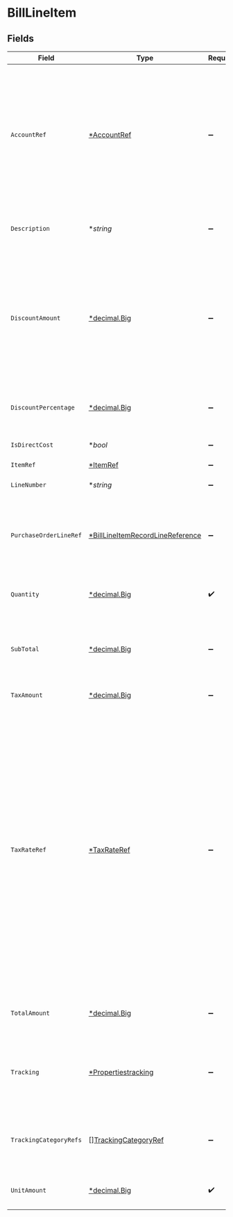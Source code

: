 # BillLineItem


## Fields

| Field                                                                                                                                                                                                                                                                                               | Type                                                                                                                                                                                                                                                                                                | Required                                                                                                                                                                                                                                                                                            | Description                                                                                                                                                                                                                                                                                         |
| --------------------------------------------------------------------------------------------------------------------------------------------------------------------------------------------------------------------------------------------------------------------------------------------------- | --------------------------------------------------------------------------------------------------------------------------------------------------------------------------------------------------------------------------------------------------------------------------------------------------- | --------------------------------------------------------------------------------------------------------------------------------------------------------------------------------------------------------------------------------------------------------------------------------------------------- | --------------------------------------------------------------------------------------------------------------------------------------------------------------------------------------------------------------------------------------------------------------------------------------------------- |
| `AccountRef`                                                                                                                                                                                                                                                                                        | [*AccountRef](../../models/shared/accountref.md)                                                                                                                                                                                                                                                    | :heavy_minus_sign:                                                                                                                                                                                                                                                                                  | Data types that reference an account, for example bill and invoice line items, use an accountRef that includes the ID and name of the linked account.                                                                                                                                               |
| `Description`                                                                                                                                                                                                                                                                                       | **string*                                                                                                                                                                                                                                                                                           | :heavy_minus_sign:                                                                                                                                                                                                                                                                                  | Friendly name of the goods or services received.                                                                                                                                                                                                                                                    |
| `DiscountAmount`                                                                                                                                                                                                                                                                                    | [*decimal.Big](https://pkg.go.dev/github.com/ericlagergren/decimal#Big)                                                                                                                                                                                                                             | :heavy_minus_sign:                                                                                                                                                                                                                                                                                  | Numerical value of any discounts applied.<br/><br/>Do not use to apply discounts in Oracle NetSuite—see Oracle NetSuite integration reference.                                                                                                                                                      |
| `DiscountPercentage`                                                                                                                                                                                                                                                                                | [*decimal.Big](https://pkg.go.dev/github.com/ericlagergren/decimal#Big)                                                                                                                                                                                                                             | :heavy_minus_sign:                                                                                                                                                                                                                                                                                  | Percentage rate of any discount applied to the bill.                                                                                                                                                                                                                                                |
| `IsDirectCost`                                                                                                                                                                                                                                                                                      | **bool*                                                                                                                                                                                                                                                                                             | :heavy_minus_sign:                                                                                                                                                                                                                                                                                  | The bill is a direct cost if `True`.                                                                                                                                                                                                                                                                |
| `ItemRef`                                                                                                                                                                                                                                                                                           | [*ItemRef](../../models/shared/itemref.md)                                                                                                                                                                                                                                                          | :heavy_minus_sign:                                                                                                                                                                                                                                                                                  | N/A                                                                                                                                                                                                                                                                                                 |
| `LineNumber`                                                                                                                                                                                                                                                                                        | **string*                                                                                                                                                                                                                                                                                           | :heavy_minus_sign:                                                                                                                                                                                                                                                                                  | The bill line's number.                                                                                                                                                                                                                                                                             |
| `PurchaseOrderLineRef`                                                                                                                                                                                                                                                                              | [*BillLineItemRecordLineReference](../../models/shared/billlineitemrecordlinereference.md)                                                                                                                                                                                                          | :heavy_minus_sign:                                                                                                                                                                                                                                                                                  | Reference to the purchase order line this line was generated from.                                                                                                                                                                                                                                  |
| `Quantity`                                                                                                                                                                                                                                                                                          | [*decimal.Big](https://pkg.go.dev/github.com/ericlagergren/decimal#Big)                                                                                                                                                                                                                             | :heavy_check_mark:                                                                                                                                                                                                                                                                                  | Number of units of goods or services received.                                                                                                                                                                                                                                                      |
| `SubTotal`                                                                                                                                                                                                                                                                                          | [*decimal.Big](https://pkg.go.dev/github.com/ericlagergren/decimal#Big)                                                                                                                                                                                                                             | :heavy_minus_sign:                                                                                                                                                                                                                                                                                  | Amount of the line, inclusive of discounts but exclusive of tax.                                                                                                                                                                                                                                    |
| `TaxAmount`                                                                                                                                                                                                                                                                                         | [*decimal.Big](https://pkg.go.dev/github.com/ericlagergren/decimal#Big)                                                                                                                                                                                                                             | :heavy_minus_sign:                                                                                                                                                                                                                                                                                  | Amount of tax for the line.                                                                                                                                                                                                                                                                         |
| `TaxRateRef`                                                                                                                                                                                                                                                                                        | [*TaxRateRef](../../models/shared/taxrateref.md)                                                                                                                                                                                                                                                    | :heavy_minus_sign:                                                                                                                                                                                                                                                                                  | Data types that reference a tax rate, for example invoice and bill line items, use a taxRateRef that includes the ID and name of the linked tax rate.<br/><br/>Found on:<br/><br/>- Bill line items<br/>- Bill Credit Note line items<br/>- Credit Note line items<br/>- Direct incomes line items<br/>- Invoice line items<br/>- Items |
| `TotalAmount`                                                                                                                                                                                                                                                                                       | [*decimal.Big](https://pkg.go.dev/github.com/ericlagergren/decimal#Big)                                                                                                                                                                                                                             | :heavy_minus_sign:                                                                                                                                                                                                                                                                                  | Total amount of the line, including tax.                                                                                                                                                                                                                                                            |
| `Tracking`                                                                                                                                                                                                                                                                                          | [*Propertiestracking](../../models/shared/propertiestracking.md)                                                                                                                                                                                                                                    | :heavy_minus_sign:                                                                                                                                                                                                                                                                                  | Categories, and a project and customer, against which the item is tracked.                                                                                                                                                                                                                          |
| `TrackingCategoryRefs`                                                                                                                                                                                                                                                                              | [][TrackingCategoryRef](../../models/shared/trackingcategoryref.md)                                                                                                                                                                                                                                 | :heavy_minus_sign:                                                                                                                                                                                                                                                                                  | Collection of categories against which this item is tracked.                                                                                                                                                                                                                                        |
| `UnitAmount`                                                                                                                                                                                                                                                                                        | [*decimal.Big](https://pkg.go.dev/github.com/ericlagergren/decimal#Big)                                                                                                                                                                                                                             | :heavy_check_mark:                                                                                                                                                                                                                                                                                  | Price of each unit of goods or services.                                                                                                                                                                                                                                                            |